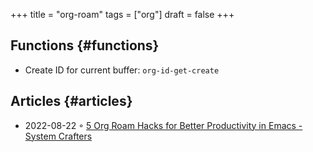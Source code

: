 +++
title = "org-roam"
tags = ["org"]
draft = false
+++

## Functions {#functions}

-   Create ID for current buffer: `org-id-get-create`


## Articles {#articles}

-   2022-08-22 ◦ [5 Org Roam Hacks for Better Productivity in Emacs - System Crafters](https://systemcrafters.net/build-a-second-brain-in-emacs/5-org-roam-hacks/)